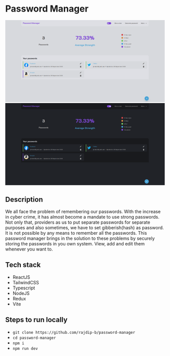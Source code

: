 # Password Manager

![Password Manager](./blob/light.png)
![Password Manager](./blob/dark.png)

## Description

We all face the problem of remembering our passwords. With the increase in cyber crime, it has almost become a mandate
to use strong passwords. Not only that, providers as us to put separate passwords for separate purposes and also
sometimes, we have to set gibberish(hash) as password. It is not possible by any means to remember all the passwords.
This password manager brings in the solution to these problems by securely storing the passwords in you own system.
View, add and edit them whenever you want to.

## Tech stack

- ReactJS
- TailwindCSS
- Typescript
- NodeJS
- Redux
- Vite

## Steps to run locally

- `git clone https://github.com/rajdip-b/password-manager`
- `cd password-manager`
- `npm i`
- `npm run dev`
